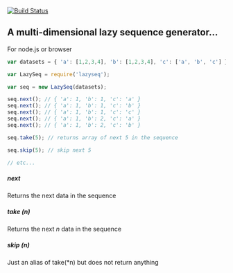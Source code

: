 [![Build Status](https://travis-ci.org/lovebear/lazyseq.png)](https://travis-ci.org/lovebear/lazyseq)

## A multi-dimensional lazy sequence generator...

For node.js or browser


```js
var datasets = { 'a': [1,2,3,4], 'b': [1,2,3,4], 'c': ['a', 'b', 'c'] };

var LazySeq = require('lazyseq');

var seq = new LazySeq(datasets);

seq.next(); // { 'a': 1, 'b': 1, 'c': 'a' }
seq.next(); // { 'a': 1, 'b': 1, 'c': 'b' }
seq.next(); // { 'a': 1, 'b': 1, 'c': 'c' }
seq.next(); // { 'a': 1, 'b': 2, 'c': 'a' }
seq.next(); // { 'a': 1, 'b': 2, 'c': 'b' }

seq.take(5); // returns array of next 5 in the sequence

seq.skip(5); // skip next 5

// etc...

```

##### next

Returns the next data in the sequence

##### take (*n*)

Returns the next *n* data in the sequence

##### skip (*n*)

Just an alias of take(*n) but does not return anything

